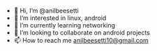 - 👋 Hi, I’m @anilbeesetti
- 👀 I’m interested in linux, android
- 🌱 I’m currently learning networking
- 💞️ I’m looking to collaborate on android projects
- 📫 How to reach me anilbeesetti10@gmail.com

<!---
anilbeesetti/anilbeesetti is a ✨ special ✨ repository because its `README.md` (this file) appears on your GitHub profile.
You can click the Preview link to take a look at your changes.
--->

